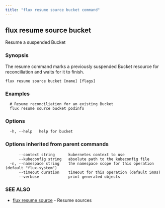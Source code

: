```yaml
---
title: "flux resume source bucket command"
---
```

## flux resume source bucket

Resume a suspended Bucket

### Synopsis

The resume command marks a previously suspended Bucket resource for reconciliation and waits for it to finish.

```
flux resume source bucket [name] [flags]
```

### Examples

```
  # Resume reconciliation for an existing Bucket
  flux resume source bucket podinfo
```

### Options

```
  -h, --help   help for bucket
```

### Options inherited from parent commands

```
      --context string      kubernetes context to use
      --kubeconfig string   absolute path to the kubeconfig file
  -n, --namespace string    the namespace scope for this operation (default "flux-system")
      --timeout duration    timeout for this operation (default 5m0s)
      --verbose             print generated objects
```

### SEE ALSO

* [flux resume source](../flux_resume_source/)	 - Resume sources

